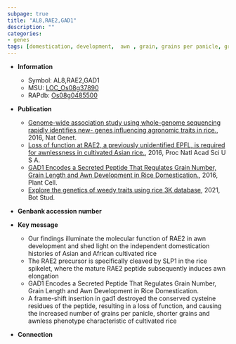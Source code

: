 ```yaml
---
subpage: true
title: "AL8,RAE2,GAD1"
description: ""
categories:
- genes
tags: [domestication, development,  awn , grain, grains per panicle, grain number, grain length]
---
```


* **Information**  
    + Symbol: AL8,RAE2,GAD1  
    + MSU: [LOC_Os08g37890](http://rice.plantbiology.msu.edu/cgi-bin/ORF_infopage.cgi?orf=LOC_Os08g37890)  
    + RAPdb: [Os08g0485500](http://rapdb.dna.affrc.go.jp/viewer/gbrowse_details/irgsp1?name=Os08g0485500)  

* **Publication**  
    + [Genome-wide association study using whole-genome sequencing rapidly identifies new- genes influencing agronomic traits in rice.](http://www.ncbi.nlm.nih.gov/pubmed?term=Genome-wide+association+study+using+whole-genome+sequencing+rapidly+identifies+new+genes+influencing+agronomic+traits+in+rice.%5BTitle%5D), 2016, Nat Genet.
    + [Loss of function at RAE2, a previously unidentified EPFL, is required for awnlessness in cultivated Asian rice.](http://www.ncbi.nlm.nih.gov/pubmed?term=Loss+of+function+at+RAE2,+a+previously+unidentified+EPFL,+is+required+for+awnlessness+in+cultivated+Asian+rice.%5BTitle%5D), 2016, Proc Natl Acad Sci U S A.
    + [GAD1 Encodes a Secreted Peptide That Regulates Grain Number, Grain Length and Awn Development in Rice Domestication.](http://www.ncbi.nlm.nih.gov/pubmed?term=GAD1+Encodes+a+Secreted+Peptide+That+Regulates+Grain+Number,+Grain+Length+and+Awn+Development+in+Rice+Domestication.%5BTitle%5D), 2016, Plant Cell.
    + [Explore the genetics of weedy traits using rice 3K database](http://www.ncbi.nlm.nih.gov/pubmed?term=Explore+the+genetics+of+weedy+traits+using+rice+3K+database%5BTitle%5D), 2021, Bot Stud.

* **Genbank accession number**  

* **Key message**  
    + Our findings illuminate the molecular function of RAE2 in awn development and shed light on the independent domestication histories of Asian and African cultivated rice
    + The RAE2 precursor is specifically cleaved by SLP1 in the rice spikelet, where the mature RAE2 peptide subsequently induces awn elongation
    + GAD1 Encodes a Secreted Peptide That Regulates Grain Number, Grain Length and Awn Development in Rice Domestication.
    + A frame-shift insertion in gad1 destroyed the conserved cysteine residues of the peptide, resulting in a loss of function, and causing the increased number of grains per panicle, shorter grains and awnless phenotype characteristic of cultivated rice

* **Connection**  



